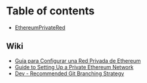 # Table of contents

* [EthereumPrivateRed](README.md)

## Wiki

* [Guía para Configurar una Red Privada de Ethereum](wiki/guia-para-configurar-una-red-privada-de-ethereum.md)
* [Guide to Setting Up a Private Ethereum Network](wiki/guide-to-setting-up-a-private-ethereum-network.md)
* [Dev - Recommended Git Branching Strategy](wiki/dev-recommended-git-branching-strategy.md)
